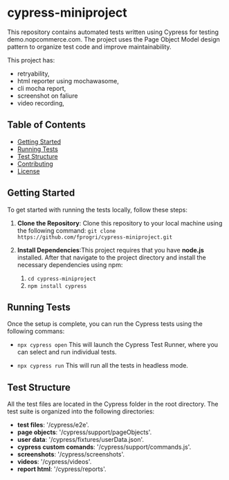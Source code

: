 # cypress-miniproject

This repository contains automated tests written using Cypress for testing demo.nopcommerce.com. The project uses the Page Object Model design pattern to organize test code and improve maintainability.

This project has:

- retryability,
- html reporter using mochawasome,
- cli mocha report,
- screenshot on faliure
- video recording,

## Table of Contents

- [Getting Started](#getting-started)
- [Running Tests](#running-tests)
- [Test Structure](#test-structure)
- [Contributing](#contributing)
- [License](#license)

## Getting Started

To get started with running the tests locally, follow these steps:

1. **Clone the Repository**:
   Clone this repository to your local machine using the following command:
   `git clone https://github.com/fprogri/cypress-miniproject.git`

2. **Install Dependencies**:This project requires that you have **node.js** installed.
   After that navigate to the project directory and install the necessary dependencies using npm:

   1. `cd cypress-miniproject`
   2. `npm install cypress`

## Running Tests

Once the setup is complete, you can run the Cypress tests using the following commans:

- `npx cypress open`
  This will launch the Cypress Test Runner, where you can select and run individual tests.

- `npx cypress run`
  This will run all the tests in headless mode.

## Test Structure

All the test files are located in the Cypress folder in the root directory.
The test suite is organized into the following directories:

- **test files**: '/cypress/e2e'.
- **page objects**: '/cypress/support/pageObjects'.
- **user data**: '/cypress/fixtures/userData.json'.
- **cypress custom comands**: '/cypress/support/commands.js'.
- **screenshots**: '/cypress/screenshots'.
- **videos**: '/cypress/videos'.
- **report html**: '/cypress/reports'.
